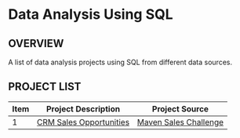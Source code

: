 # Data Analysis Using SQL

## OVERVIEW
A list of data analysis projects using SQL from different data sources.

## PROJECT LIST

| Item | Project Description | Project Source |
| -------------- | -------------- | -------------- |  
| 1 | [CRM Sales Opportunities](https://github.com/drINcoder07/data-analysis-using-sql/blob/main/Project%201%20-%20CRM%20Sales%20Opportunities/results.md) | [Maven Sales Challenge](https://mavenanalytics.io/challenges/maven-sales-challenge/31) |